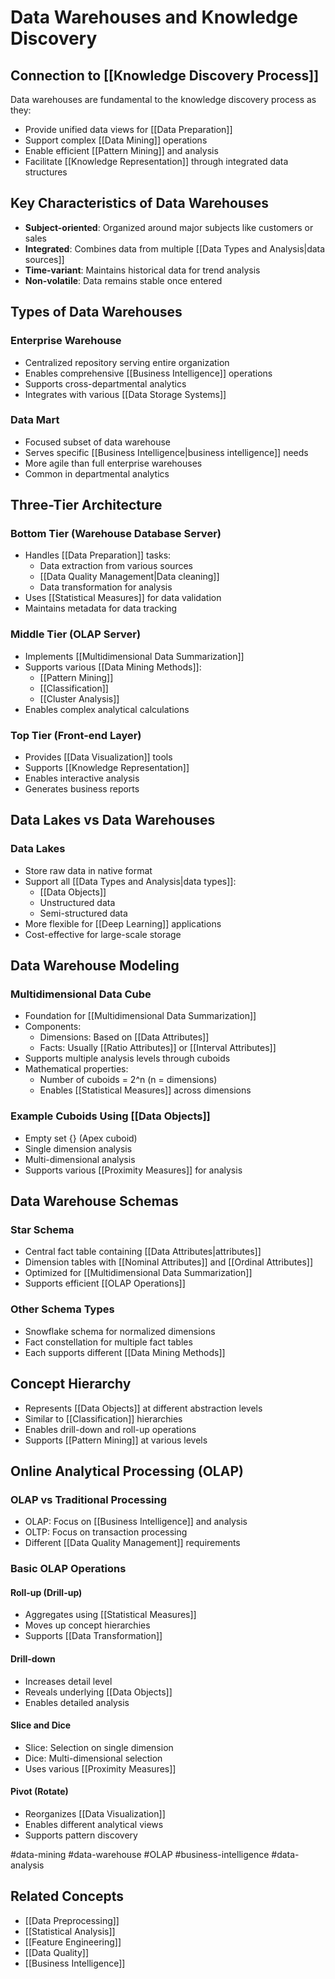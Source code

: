 # Data Warehouses and Knowledge Discovery

## Connection to [[Knowledge Discovery Process]]
Data warehouses are fundamental to the knowledge discovery process as they:
- Provide unified data views for [[Data Preparation]]
- Support complex [[Data Mining]] operations
- Enable efficient [[Pattern Mining]] and analysis
- Facilitate [[Knowledge Representation]] through integrated data structures

## Key Characteristics of Data Warehouses
- **Subject-oriented**: Organized around major subjects like customers or sales
- **Integrated**: Combines data from multiple [[Data Types and Analysis|data sources]]
- **Time-variant**: Maintains historical data for trend analysis
- **Non-volatile**: Data remains stable once entered

## Types of Data Warehouses

### Enterprise Warehouse
- Centralized repository serving entire organization
- Enables comprehensive [[Business Intelligence]] operations
- Supports cross-departmental analytics
- Integrates with various [[Data Storage Systems]]

### Data Mart
- Focused subset of data warehouse
- Serves specific [[Business Intelligence|business intelligence]] needs
- More agile than full enterprise warehouses
- Common in departmental analytics

## Three-Tier Architecture

### Bottom Tier (Warehouse Database Server)
- Handles [[Data Preparation]] tasks:
  - Data extraction from various sources
  - [[Data Quality Management|Data cleaning]]
  - Data transformation for analysis
- Uses [[Statistical Measures]] for data validation
- Maintains metadata for data tracking

### Middle Tier (OLAP Server)
- Implements [[Multidimensional Data Summarization]]
- Supports various [[Data Mining Methods]]:
  - [[Pattern Mining]]
  - [[Classification]]
  - [[Cluster Analysis]]
- Enables complex analytical calculations

### Top Tier (Front-end Layer)
- Provides [[Data Visualization]] tools
- Supports [[Knowledge Representation]]
- Enables interactive analysis
- Generates business reports

## Data Lakes vs Data Warehouses
### Data Lakes
- Store raw data in native format
- Support all [[Data Types and Analysis|data types]]:
  - [[Data Objects]]
  - Unstructured data
  - Semi-structured data
- More flexible for [[Deep Learning]] applications
- Cost-effective for large-scale storage

## Data Warehouse Modeling

### Multidimensional Data Cube
- Foundation for [[Multidimensional Data Summarization]]
- Components:
  - Dimensions: Based on [[Data Attributes]]
  - Facts: Usually [[Ratio Attributes]] or [[Interval Attributes]]
- Supports multiple analysis levels through cuboids
- Mathematical properties:
  - Number of cuboids = 2^n (n = dimensions)
  - Enables [[Statistical Measures]] across dimensions

### Example Cuboids Using [[Data Objects]]
- Empty set {} (Apex cuboid)
- Single dimension analysis
- Multi-dimensional analysis
- Supports various [[Proximity Measures]] for analysis

## Data Warehouse Schemas

### Star Schema
- Central fact table containing [[Data Attributes|attributes]]
- Dimension tables with [[Nominal Attributes]] and [[Ordinal Attributes]]
- Optimized for [[Multidimensional Data Summarization]]
- Supports efficient [[OLAP Operations]]

### Other Schema Types
- Snowflake schema for normalized dimensions
- Fact constellation for multiple fact tables
- Each supports different [[Data Mining Methods]]

## Concept Hierarchy
- Represents [[Data Objects]] at different abstraction levels
- Similar to [[Classification]] hierarchies
- Enables drill-down and roll-up operations
- Supports [[Pattern Mining]] at various levels

## Online Analytical Processing (OLAP)

### OLAP vs Traditional Processing
- OLAP: Focus on [[Business Intelligence]] and analysis
- OLTP: Focus on transaction processing
- Different [[Data Quality Management]] requirements

### Basic OLAP Operations

#### Roll-up (Drill-up)
- Aggregates using [[Statistical Measures]]
- Moves up concept hierarchies
- Supports [[Data Transformation]]

#### Drill-down
- Increases detail level
- Reveals underlying [[Data Objects]]
- Enables detailed analysis

#### Slice and Dice
- Slice: Selection on single dimension
- Dice: Multi-dimensional selection
- Uses various [[Proximity Measures]]

#### Pivot (Rotate)
- Reorganizes [[Data Visualization]]
- Enables different analytical views
- Supports pattern discovery

#data-mining #data-warehouse #OLAP #business-intelligence #data-analysis

## Related Concepts
- [[Data Preprocessing]]
- [[Statistical Analysis]]
- [[Feature Engineering]]
- [[Data Quality]]
- [[Business Intelligence]]